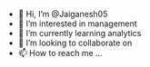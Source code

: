 - 👋 Hi, I’m @Jaiganesh05
- 👀 I’m interested in management 
- 🌱 I’m currently learning analytics 
- 💞️ I’m looking to collaborate on 
- 📫 How to reach me ...
  

<!---
Jaiganesh05/Jaiganesh05 is a ✨ special ✨ repository because its `README.md` (this file) appears on your GitHub profile.
You can click the Preview link to take a look at your changes.
--->

